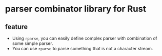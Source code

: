 # parser combinator library for Rust

## feature
- Using `rparse`, you can easily define complex parser with combination of some simple parser.
- You can use `rparse` to parse something that is not a character stream.
